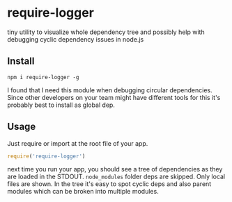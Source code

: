 # require-logger

tiny utility to visualize whole dependency tree and possibly help with debugging cyclic dependency issues in node.js

## Install

```
npm i require-logger -g
```

I found that I need this module when debugging circular dependencies. Since other developers on your team might have different tools for this it's probably best to install as global dep.

## Usage

Just require or import at the root file of your app.

```js
require('require-logger')
```

next time you run your app, you should see a tree of dependencies as they are loaded in the STDOUT.
`node_modules` folder deps are skipped. Only local files are shown.
In the tree it's easy to spot cyclic deps and also parent modules which can be broken into multiple modules.
